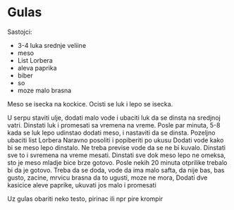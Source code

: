 # Gulas

Sastojci:

- 3-4 luka srednje veliine
- meso
- List Lorbera
- aleva paprika
- biber
- so
- moze malo brasna


Meso se isecka na kockice. Ocisti se luk i lepo se isecka. 

U serpu staviti ulje, dodati malo vode i ubaciti luk da se dinsta na sredjnoj vatri. 
Dinstati luk i promesati sa vremena na vreme. Posle par minuta, 5-8 kada se luk lepo udinstao dodati meso, i nastaviti da se dinsta. Pozeljno ubaciti list Lorbera
Naravno posoliti i popiberiti po ukusu
Dodati vode kako bi se meso lepo dinstalo. Ne treba previse vode da se ne bi kuvalo. Dinstati sve to i svremena na vreme mesati.
Dinstati sve dok meso lepo ne omeksa, sto je meso mladje bice brze gotovo. Posle nekih 20 minuta otprilike trebalo bi da je gotovo. 
Treba da se doda, vode da ima malo safta, da nije bas, bas gusto, zacine, mrvicu brasna da to ugusti, moze ne mora,
Dodati dve kasicice aleve paprike, ukuvati jos malo i promesati

Uz gulas obariti neko testo, pirinac ili npr pire krompir